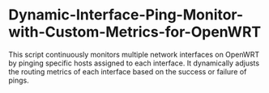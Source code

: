 # Dynamic-Interface-Ping-Monitor-with-Custom-Metrics-for-OpenWRT
This script continuously monitors multiple network interfaces on OpenWRT by pinging specific hosts assigned to each interface. It dynamically adjusts the routing metrics of each interface based on the success or failure of pings.
